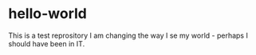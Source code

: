 # hello-world
This is a test reprository
I am changing the way I se my world - perhaps I should have been in IT. 
